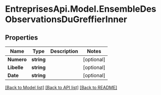 # EntreprisesApi.Model.EnsembleDesObservationsDuGreffierInner

## Properties

Name | Type | Description | Notes
------------ | ------------- | ------------- | -------------
**Numero** | **string** |  | [optional] 
**Libelle** | **string** |  | [optional] 
**Date** | **string** |  | [optional] 

[[Back to Model list]](../README.md#documentation-for-models) [[Back to API list]](../README.md#documentation-for-api-endpoints) [[Back to README]](../README.md)


